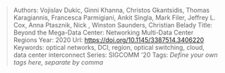 > Authors: Vojislav Dukic, Ginni Khanna, Christos Gkantsidis, Thomas Karagiannis, Francesca Parmigiani, Ankit Singla, Mark Filer, Jeffrey L. Cox, Anna Ptasznik, Nick , Winston Saunders, Christian Belady
> Title: Beyond the Mega-Data Center: Networking Multi-Data Center Regions
> Year: 2020
> Url: https://doi.org/10.1145/3387514.3406220
> Keywords: optical networks, DCI, region, optical switching, cloud, data center interconnect
> Series: SIGCOMM '20
> Tags: *Define your own tags here, separate by comma*